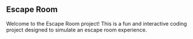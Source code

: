 ## Escape Room

Welcome to the Escape Room project! This is a fun and interactive coding project designed to simulate an escape room experience.
